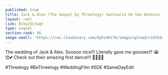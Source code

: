 ```yaml
---
published: true
title: Jack & Alex (The Sequel by Threelogy) Santuario de San Antonio - April 2019
layout: reel
link: ECVw25LYwqY
type: sequel
section-rank: 46
image-small: 'https://res.cloudinary.com/dyhs9kt7b/image/upload/v1555432850/4.jpg'
---
```

The wedding of Jack & Alex. Sooooo nice!!! Literally gave me goosies!!! 😭😍💕 Check out their amazing first dance!!! 💃🎉💖✨ 

#Threelogy #BeThreelogy #WeddingFilm #SDE #SameDayEdit